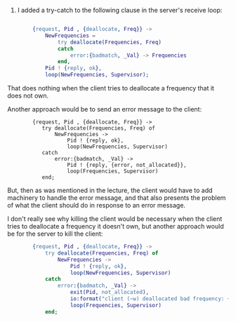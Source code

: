 1. I added a try-catch to the following clause in the server's receive loop:

```erlang

        {request, Pid , {deallocate, Freq}} ->
            NewFrequencies = 
                try deallocate(Frequencies, Freq)
                catch
                    error:{badmatch, _Val} -> Frequencies
                end,
            Pid ! {reply, ok},
            loop(NewFrequencies, Supervisor);
 ```
 That does nothing when the client tries to deallocate a frequency that it does not own.  
 
 Another approach would be to send an error message to the client:
 
 ```
         {request, Pid , {deallocate, Freq}} -> 
            try deallocate(Frequencies, Freq) of
                NewFrequencies -> 
                    Pid ! {reply, ok},
                    loop(NewFrequencies, Supervisor)
            catch
                error:{badmatch, _Val} ->
                    Pid ! {reply, {error, not_allocated}},
                    loop(Frequencies, Supervisor)
            end;
``` 
But, then as was mentioned in the lecture, the client would have to add machinery to handle the error message, and that also presents the problem of what the client should do in response to an error message.

I don't really see why killing the client would be necessary when the client tries to deallocate a frequency it doesn't own, but another approach would be for the server to kill the client:
 

```erlang
        {request, Pid , {deallocate, Freq}} -> 
            try deallocate(Frequencies, Freq) of
                NewFrequencies -> 
                    Pid ! {reply, ok},
                    loop(NewFrequencies, Supervisor)
            catch
                error:{badmatch, _Val} ->
                    exit(Pid, not_allocated),
                    io:format("client (~w) deallocated bad frequency: ~w...killed client~n", [Pid, Freq]),
                    loop(Frequencies, Supervisor)
            end;
 ```
